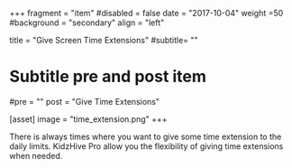 +++
fragment = "item"
#disabled = false
date = "2017-10-04"
weight =50
#background = "secondary"
align = "left"

title = "Give Screen Time Extensions"
#subtitle= ""

# Subtitle pre and post item
#pre = ""
post = "Give Time Extensions"

[asset]
  image = "time_extension.png"
+++



There is always times where you want to give some time extension to the daily limits.
KidzHive Pro allow you the flexibility of giving time extensions when needed. 

